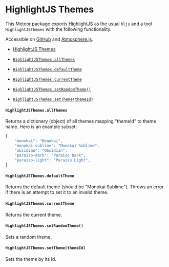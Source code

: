 # HighlightJS Themes

This Meteor package exports [HighlightJS](https://highlightjs.org/) as the usual `hljs` and a tool `HighlightJSThemes` with the following functionality.

Accessible on [GitHub](https://github.com/convexset/meteor-three-way/tree/master/packages/highlight-js-themes) and [Atmosphere.js](https://atmospherejs.com/convexset/highlight-js-themes).

<!-- START doctoc generated TOC please keep comment here to allow auto update -->
<!-- DON'T EDIT THIS SECTION, INSTEAD RE-RUN doctoc TO UPDATE -->
- [HighlightJS Themes](#highlightjs-themes)

- [`HighlightJSThemes.allThemes`](#highlightjsthemesallthemes)
- [`HighlightJSThemes.defaultTheme`](#highlightjsthemesdefaulttheme)
- [`HighlightJSThemes.currentTheme`](#highlightjsthemescurrenttheme)
- [`HighlightJSThemes.setRandomTheme()`](#highlightjsthemessetrandomtheme)
- [`HighlightJSThemes.setTheme(themeId)`](#highlightjsthemessetthemethemeid)

<!-- END doctoc generated TOC please keep comment here to allow auto update -->

#### `HighlightJSThemes.allThemes`

Returns a dictionary (object) of all themes mapping "themeId" to theme name. Here is an example subset:

```javascript
{
    "monokai": "Monokai",
    "monokai-sublime": "Monokai Sublime",
    "obsidian": "Obsidian",
    "paraiso-dark": "Paraiso Dark",
    "paraiso-light": "Paraiso Light",
}
```

#### `HighlightJSThemes.defaultTheme`

Returns the default theme (should be "Monokai Sublime"). Throws an error if there is an attempt to set it to an invalid theme.

#### `HighlightJSThemes.currentTheme`

Returns the current theme.

#### `HighlightJSThemes.setRandomTheme()`

Sets a random theme.

#### `HighlightJSThemes.setTheme(themeId)`

Sets the theme by its Id.